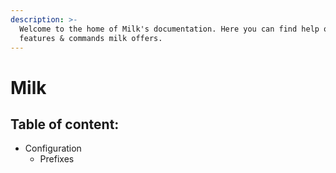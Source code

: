 ```yaml
---
description: >-
  Welcome to the home of Milk's documentation. Here you can find help on all
  features & commands milk offers.
---
```


# Milk

## Table of content:

* Configuration
  * Prefixes

